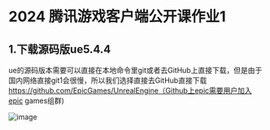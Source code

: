 2024 腾讯游戏客户端公开课作业1<br>
===
1.下载源码版ue5.4.4<br>
---
ue的源码版本需要可以直接在本地命令里git或者去GitHub上直接下载，但是由于国内网络直接git1会很慢，所以我们选择直接去GitHub直接下载  
https://github.com/EpicGames/UnrealEngine（Github上epic需要用户加入epic games组群)  

![image](https://github.com/user-attachments/assets/b367b456-3302-4e71-9028-a23ee1dcc18f)


    

